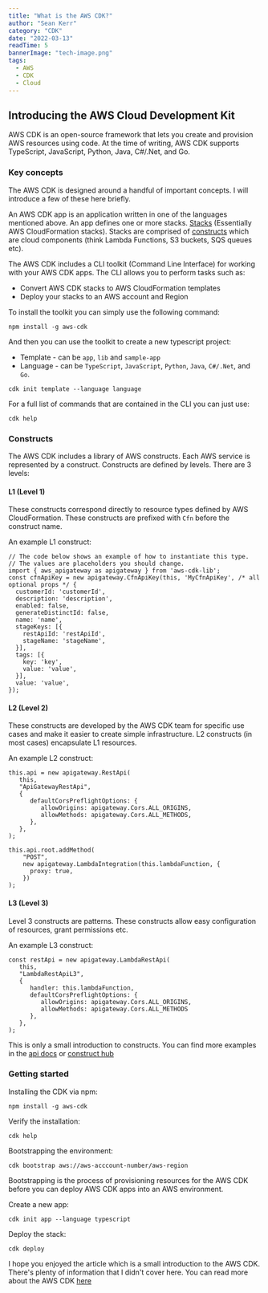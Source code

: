 ```yaml
---
title: "What is the AWS CDK?"
author: "Sean Kerr"
category: "CDK"
date: "2022-03-13"
readTime: 5
bannerImage: "tech-image.png"
tags:
  - AWS
  - CDK
  - Cloud
---
```


## Introducing the AWS Cloud Development Kit

AWS CDK is an open-source framework that lets you create and provision AWS resources using code. At the time of writing, AWS CDK supports TypeScript, JavaScript, Python, Java, C#/.Net, and Go.

### Key concepts

The AWS CDK is designed around a handful of important concepts. I will introduce a few of these here briefly.

An AWS CDK app is an application written in one of the languages mentioned above. An app defines one or more stacks. [Stacks](https://docs.aws.amazon.com/cdk/v2/guide/stacks.html) (Essentially AWS CloudFormation stacks). Stacks are comprised of [constructs](https://docs.aws.amazon.com/cdk/v2/guide/constructs.html) which are cloud components (think Lambda Functions, S3 buckets, SQS queues etc).

The AWS CDK includes a CLI toolkit (Command Line Interface) for working with your AWS CDK apps. The CLI allows you to perform tasks such as:

- Convert AWS CDK stacks to AWS CloudFormation templates
- Deploy your stacks to an AWS account and Region

To install the toolkit you can simply use the following command:

```
npm install -g aws-cdk
```

And then you can use the toolkit to create a new typescript project:

- Template - can be `app`, `lib` and `sample-app`
- Language - can be `TypeScript`, `JavaScript`, `Python`, `Java`, `C#/.Net`, and `Go`.

```
cdk init template --language language
```

For a full list of commands that are contained in the CLI you can just use:

```
cdk help
```

### Constructs

The AWS CDK includes a library of AWS constructs. Each AWS service is represented by a construct. Constructs are defined by levels. There are 3 levels:

#### L1 (Level 1)

These constructs correspond directly to resource types defined by AWS CloudFormation. These constructs are prefixed with `Cfn` before the construct name.

An example L1 construct:

```
// The code below shows an example of how to instantiate this type.
// The values are placeholders you should change.
import { aws_apigateway as apigateway } from 'aws-cdk-lib';
const cfnApiKey = new apigateway.CfnApiKey(this, 'MyCfnApiKey', /* all optional props */ {
  customerId: 'customerId',
  description: 'description',
  enabled: false,
  generateDistinctId: false,
  name: 'name',
  stageKeys: [{
    restApiId: 'restApiId',
    stageName: 'stageName',
  }],
  tags: [{
    key: 'key',
    value: 'value',
  }],
  value: 'value',
});
```

#### L2 (Level 2)

These constructs are developed by the AWS CDK team for specific use cases and make it easier to create simple infrastructure. L2 constructs (in most cases) encapsulate L1 resources.

An example L2 construct:

```
this.api = new apigateway.RestApi(
   this,
   "ApiGatewayRestApi",
   {
      defaultCorsPreflightOptions: {
         allowOrigins: apigateway.Cors.ALL_ORIGINS,
         allowMethods: apigateway.Cors.ALL_METHODS,
      },
   },
);

this.api.root.addMethod(
    "POST",
    new apigateway.LambdaIntegration(this.lambdaFunction, {
      proxy: true,
    })
);
```

#### L3 (Level 3)

Level 3 constructs are patterns. These constructs allow easy configuration of resources, grant permissions etc.

An example L3 construct:

```
const restApi = new apigateway.LambdaRestApi(
   this,
   "LambdaRestApiL3",
   {
      handler: this.lambdaFunction,
      defaultCorsPreflightOptions: {
         allowOrigins: apigateway.Cors.ALL_ORIGINS,
         allowMethods: apigateway.Cors.ALL_METHODS
      },
   },
);
```

This is only a small introduction to constructs. You can find more examples in the [api docs](https://docs.aws.amazon.com/cdk/api/v2/) or [construct hub](https://constructs.dev/)

### Getting started

Installing the CDK via npm:

```
npm install -g aws-cdk
```

Verify the installation:

```
cdk help
```

Bootstrapping the environment:

```
cdk bootstrap aws://aws-acccount-number/aws-region
```

Bootstrapping is the process of provisioning resources for the AWS CDK before you can deploy AWS CDK apps into an AWS environment.

Create a new app:

```
cdk init app --language typescript
```

Deploy the stack:

```
cdk deploy
```

I hope you enjoyed the article which is a small introduction to the AWS CDK. There's plenty of information that I didn't cover here. You can read more about the AWS CDK [here](https://docs.aws.amazon.com/cdk/index.html)
